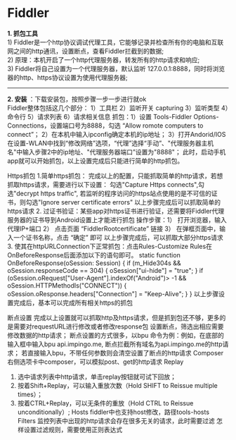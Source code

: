 # Fiddler
**1. 抓包工具**<br>
     1) Fiddler是一个http协议调试代理工具，它能够记录并检查所有你的电脑和互联网之间的http通讯，设置断点，查看Fiddler拦截到的数据; <br>
     2) 原理：本机开启了一个http代理服务器，转发所有的http请求和响应; <br>
     3) Fiddler将自己设置为一个代理服务器，默认监听 127.0.0.1:8888，同时将浏览器的http、https协议设置为使用代理服务器; <br>
****
**2. 安装** ：下载安装包，按照步骤一步一步进行就ok <br>
          Fiddler整体包括这几个部分：
1）工具栏
2）监听开关 capturing
3）监听类型
4）命令行
5）请求列表
6）请求相关信息
抓包：1）设置 Tools-Fiddler Options-Connections，设置端口号为8888，勾选 “Allow romote computers to connect”；
           2）在本机中输入ipconfig确定本机的ip地址；
           3）打开Andorid/IOS在设置-WLAN中找到“修改网络”选项，“代理”选择“手动”、"代理服务器主机名"中输入步骤2中的ip地址、"代理服务器端口”设置为"8888"；
此时，启动手机app就可以开始抓包，以上设置完成后只能进行简单的http抓包。

Https抓包
1.简单https抓包： 完成以上的配置，只能抓取简单的http请求，若想抓取https请求，需要进行以下设置：
勾选"Capture Https connects",勾选"decrypt https traffic", 若监听的程序访问的https站点使用的是不可信的证书，则勾选"Ignore server certificate errors"
以上步骤完成后可以抓取简单的https请求
2. 过证书验证：某些app对https证书进行验证，还需要将Fiddler代理服务器的证书导到Android设置上才能进行抓包
    操作步骤：1） 打开浏览器，输入代理IP+端口
                     2） 点击页面 “FiddlerRootcertificate” 链接
                     3） 在弹框页面中，输入一个证书名称，点击 “确定” 即可
以上步骤完成后，可以抓取大部分https请求
3. 使其在httpURLConnection下正常抓包：点击Rules-Customize Rules在OnBeforeResponse后面添加以下的语句即可。
     static function OnBeforeResponse(oSession: Session) {
        if (m_Hide304s && oSession.responseCode == 304) {
            oSession["ui-hide"] = "true";
        }
       if (oSession.oRequest["User-Agent"].indexOf("Android")> -1 && oSession.HTTPMethodIs("CONNECT")) {
           oSession.oResponse.headers["Connection"] = "Keep-Alive"; }
    } 
以上步骤设置完成后，基本可以完成所有相关https的抓包

断点设置
完成以上设置就可以抓取http及https请求，但是抓到包还不够，更多的是需要对requestURL进行修改或者修改response包
设置断点，筛选出相应需要修改数据的http请求；
断点设置的方式很多，以bpu 命令为例：例如，在底部的输入框中输入bpu api.impingo.me, 断点拦截所有域名为api.impingo.me的http请求；
                                   若直接输入bpu，不带任何参数则会清空设置了断点的http请求
Composer
右侧选项卡中composer，可以模拟post、get的http请求
Replay
1) 选中请求列表中http请求，单击replay按钮就可试下回放；
2) 按着Shift+Replay，可以输入重放次数（Hold SHIFT to Reissue multiple times）；
3) 按着CTRL+Replay，可以无条件的重放（Hold CTRL to Reissue unconditionally）;
Hosts
fiddler中也支持host修改，路径tools-hosts
Filters
监控列表中出现的http请求会存在很多无关的请求，此时需要过滤
怎样设置过滤规则，需要使用正则表达式
